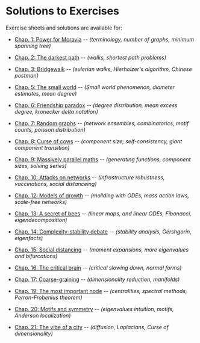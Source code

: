 # Solutions to Exercises

Exercise sheets and solutions are available for:
- [Chap. 1: Power for Moravia](pdf/chap01/README.md)  -- *(terminology, number of graphs, minimum spanning tree)*
- [Chap. 2: The darkest path](pdf/chap02/README.md)  -- *(walks, shortest path problems)*
- [Chap. 3: Bridgewalk](pdf/chap03/README.md)  -- *(eulerian walks, Hierholzer's algorithm, Chinese postman)*

- [Chap. 5: The small world](pdf/chap05/README.md)  -- *(Small world phenomenon, diameter estimates, mean degree)*
- [Chap. 6: Friendship paradox](pdf/chap06/README.md)  -- *(degree distribution, mean excess degree, kronecker delta notation)*
- [Chap. 7: Random graphs](pdf/chap07/README.md)  -- *(network ensembles, combinatorics, motif counts, poisson distribution)*
- [Chap. 8: Curse of cows](pdf/chap08/README.md)  -- *(component size, self-consistency, giant component transition)*
- [Chap. 9: Massively parallel maths](pdf/chap09/README.md)  -- *(generating functions, component sizes, solving series)*
- [Chap. 10: Attacks on networks](pdf/chap10/README.md)  -- *(infrastructure robustness, vaccinations, social distanceing)*
  
- [Chap. 12: Models of growth](pdf/chap12/README.md)  -- *(mollding with ODEs, mass action laws, scale-free networks)*
- [Chap. 13: A secret of bees](pdf/chap13/README.md)  -- *(linear maps, and linear ODEs, Fibonacci, eigendecomposition)*
- [Chap. 14: Complexity-stability debate](pdf/chap14/README.md)  -- *(stability analysis, Gershgorin, eigenfacts)*
- [Chap. 15: Social distancing](pdf/chap15/README.md)  -- *(moment expansions, more eigenvalues and bifurcations)*
- [Chap. 16: The critical brain](pdf/chap16/README.md)  -- *(critical slowing down, normal forms)*
- [Chap. 17: Coarse-graining](pdf/chap17/README.md)  -- *(dimensionality reduction, manifolds)*

- [Chap. 19: The most important node](pdf/chap19/README.md)  -- *(centralities, spectral methods, Perron-Frobenius theorem)*
- [Chap. 20: Motifs and symmetry](pdf/chap20/README.md)  -- *(eigenvalues intuition, motifs, Anderson localization)*
- [Chap. 21: The vibe of a city](pdf/chap21/README.md)  -- *(diffusion, Laplacians, Curse of dimensionality)*
  
